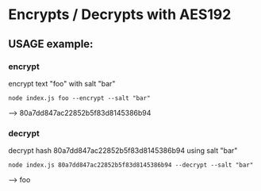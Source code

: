 # Encrypts / Decrypts with AES192

## USAGE example:
### encrypt
encrypt text "foo" with salt "bar"

    node index.js foo --encrypt --salt "bar"

--> 80a7dd847ac22852b5f83d8145386b94

### decrypt
decrypt hash 80a7dd847ac22852b5f83d8145386b94 using salt "bar"

    node index.js 80a7dd847ac22852b5f83d8145386b94 --decrypt --salt "bar"

--> foo
